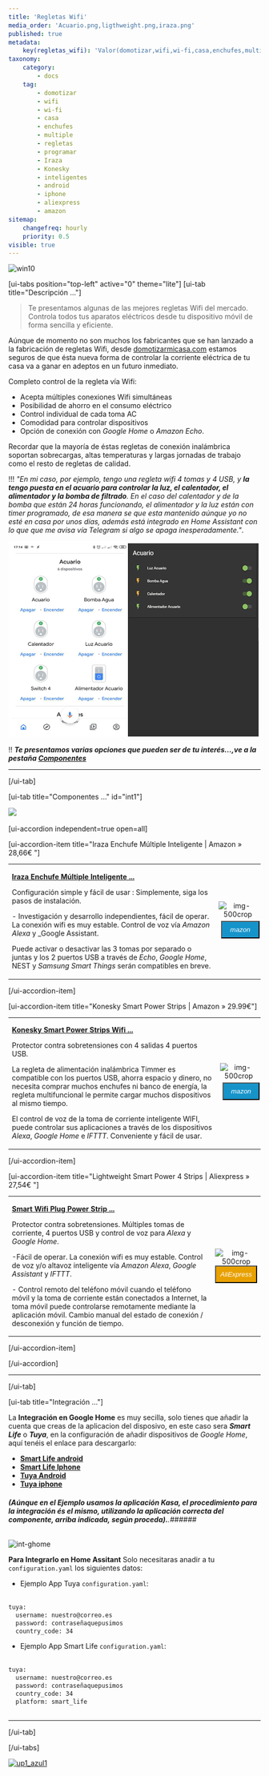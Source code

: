 ```yaml
---
title: 'Regletas Wifi'
media_order: 'Acuario.png,ligthweight.png,iraza.png'
published: true
metadata:
    key(regletas_wifi): 'Valor(domotizar,wifi,wi-fi,casa,enchufes,multiple,regletas,programar,Iraza,Konesky,inteligentes,android,iphone,aliexpress,amazon)'
taxonomy:
    category:
        - docs
    tag:
        - domotizar
        - wifi
        - wi-fi
        - casa
        - enchufes
        - multiple
        - regletas
        - programar
        - Iraza
        - Konesky
        - inteligentes
        - android
        - iphone
        - aliexpress
        - amazon
sitemap:
    changefreq: hourly
    priority: 0.5
visible: true
---
```


![win10](image://os-compat.png)

[ui-tabs position="top-left" active="0" theme="lite"]
[ui-tab title="Descripción ..."]

> Te presentamos algunas de las mejores regletas Wifi del mercado. Controla todos tus aparatos eléctricos desde tu dispositivo móvil de forma sencilla y eficiente.

Aúnque de momento no son muchos los fabricantes que se han lanzado a la fabricación de regletas Wifi, desde [domotizarmicasa.com](https://domotizarmicasa.com) estamos seguros de que ésta nueva forma de controlar la corriente eléctrica de tu casa va a ganar en adeptos en un futuro inmediato.

Completo control de la regleta vía Wifi:

+ Acepta múltiples conexiones Wifi simultáneas
+ Posibilidad de ahorro en el consumo eléctrico
+ Control individual de cada toma AC
+ Comodidad para controlar dispositivos
+ Opción de conexión con _Google Home_ o _Amazon Echo_.

Recordar que la mayoría de éstas regletas de conexión inalámbrica soportan sobrecargas, altas temperaturas y largas jornadas de trabajo como el resto de regletas de calidad.

!!! _"En mi caso, por ejemplo, tengo una regleta wifi 4 tomas y 4 USB, y **la tengo puesta en el acuario para controlar la luz, el calentador, el alimentador y la bomba de filtrado**. En el caso del calentador y de la bomba que están 24 horas funcionando, el alimentador y la luz están con timer programado, de esa manera se que esta mantenido aúnque yo no esté en casa por unos días, además está integrado en Home Assistant con lo que que me avisa vía Telegram si algo se apaga inesperadamente."_.

![](Acuario.png)

!! _**Te presentamos varias opciones que pueden ser de tu interés...,ve a la pestaña [Componentes](https://domotizarmicasa.com/enchufes-inteligentes/regletas-wifi#int1)**_

---

[/ui-tab]

[ui-tab title="Componentes ..." id="int1"]

[![](https://ae01.alicdn.com/kf/HTB1TxWvwAyWBuNjy0Fp761ssXXaa/ES_120_600.png)](http://s.click.aliexpress.com/e/bbz026SG?bz=120*600)

[ui-accordion independent=true open=all]

[ui-accordion-item title="Iraza Enchufe Múltiple Inteligente | Amazon » 28,66€ "]

|  |  |
|:------|:-----------------------:|
| <p>[**Iraza Enchufe Múltiple Inteligente ...**](https://amzn.to/2J7yf7y)</p><p>Configuración simple y fácil de usar : Simplemente, siga los<br />pasos de instalación.</p><p>- Investigación y desarrollo independientes, fácil de operar. La conexión wifi es muy estable. Control de voz vía _Amazon Alexa_ y _Google Assistant.</p><p>Puede activar o desactivar las 3 tomas por separado o juntas y los 2 puertos USB a través de _Echo_, _Google Home_, NEST y _Samsung Smart Things_ serán compatibles en breve.</p> | <div> ![img-500crop][amzn-iraza] </div> <div> <a href="https://amzn.to/2J7yf7y" alt="amazon-link" target="_blank"><button type="button" style="color:#fff;background-color:#1694CA;width:100%;height:35px;margin:5px;"><i class="fa fa-amazon fa-lg">mazon</i></button></a> </div> |

[/ui-accordion-item]

[ui-accordion-item title="Konesky Smart Power Strips | Amazon » 29.99€"]

|  |  |
|:------|:-----------------------:|
| <p>[**Konesky Smart Power Strips Wifi ...**](https://amzn.to/2Valrih)</p><p>Protector contra sobretensiones con 4 salidas 4 puertos USB.</p><p>La regleta de alimentación inalámbrica Timmer es compatible con los puertos USB, ahorra espacio y dinero, no necesita comprar muchos enchufes ni banco de energía, la regleta multifuncional le permite cargar muchos dispositivos al mismo tiempo.</p><p>El control de voz de la toma de corriente inteligente WIFI, puede controlar sus aplicaciones a través de los dispositivos  _Alexa_, _Google Home_ e _IFTTT_. Conveniente y fácil de usar.</p> | <div> ![img-500crop][amzn-Konesky] </div> <div> <a href="https://amzn.to/2Valrih" alt="amazon-link" target="_blank"><button type="button" style="color:#fff;background-color:#1694CA;width:100%;height:35px;margin:5px;"><i class="fa fa-amazon fa-lg">mazon</i></button></a> </div> |

[/ui-accordion-item]

[ui-accordion-item title="Lightweight Smart Power 4 Strips | Aliexpress » 27,54€ "]

|  |  |
|:------|:-----------------------:|
| <p>[**Smart Wifi Plug Power Strip ...**](http://s.click.aliexpress.com/e/cj0gMOCs)</p><p>Protector contra sobretensiones. Múltiples tomas de corriente, 4 puertos USB y control de voz para _Alexa_ y _Google Home_.</p><p>-Fácil de operar. La conexión wifi es muy estable. Control de voz y/o altavoz inteligente vía _Amazon Alexa_, _Google Assistant_ y _IFTTT_.</p><p>- Control remoto del teléfono móvil cuando el teléfono móvil y la toma de corriente están conectados a Internet, la toma móvil puede controlarse remotamente mediante la aplicación móvil. Cambio manual del estado de conexión / desconexión y función de tiempo.</p> | <div> ![img-500crop][amzn-Lightweight] </div> <div> <a href="http://s.click.aliexpress.com/e/cj0gMOCs" alt="AlieExpress-link" target="_blank"> <button type="button" style="color:#fff;background-color:#e8a100;width:100%;height:35px;"><i class="fa fa-shopping-cart  fa-lg"> AliExpress</i></button></a> </div> |

[/ui-accordion-item]

[/ui-accordion]

<!--- REFERENCIA A IMAGENES AL PIE DEl ARTÍCULO --->

[amzn-iraza]: user://pages/03.enchufes-Inteligentes/02.regletas-wifi/iraza.png?lightbox=1024&cropResize=530,530
[amzn-Konesky]: user://pages/03.enchufes-Inteligentes/02.regletas-wifi/Konesky.png?lightbox=1024&cropResize=750,750
[amzn-Lightweight]: user://pages/03.enchufes-Inteligentes/02.regletas-wifi/ligthweight.png?lightbox=1024&cropResize=300,300
[up1_azul1]: user://pages/01.introduccion-al-blog/01.home-assistant/integracion-telegram/up1_azul1.png
[int-ghome]: user://pages/02.interruptores/integracion_google_home.gif
---

[/ui-tab]

[ui-tab title="Integración ..."]

La **Integración en Google Home** es muy secilla, solo tienes que añadir la cuenta que creas de la aplicacion del disposivo, en este caso sera **_Smart Life_**  o  **_Tuya_**,  en la configuración de añadir dispositivos de _Google Home_, aquí tenéis el enlace para descargarlo:
 * [**Smart Life android**](http://bit.ly/2JnEUtN)
 * [**Smart Life Iphone**](https://apple.co/2DVyRsK)
 * [**Tuya Android**](http://bit.ly/2ZYql5T)
 * [**Tuya iphone**](https://apple.co/2vIrNeD)

###### **_(Aúnque en el Ejemplo usamos la aplicación Kasa, el procedimiento para la integración és el mismo, utilizando la aplicación correcta del componente, arriba indicada, según proceda)._**.###### 
![int-ghome]

**Para Integrarlo en Home Assitant**
Solo necesitaras anadir a tu `configuration.yaml` los siguientes datos:

+ Ejemplo  App Tuya `configuration.yaml`:

```text

tuya:
  username: nuestro@correo.es
  password: contraseñaquepusimos
  country_code: 34 

```
+ Ejemplo  App Smart Life `configuration.yaml`:

```text
​
tuya:
  username: nuestro@correo.es
  password: contraseñaquepusimos
  country_code: 34
  platform: smart_life
​
```
---

[/ui-tab]

[/ui-tabs]

[![up1_azul1]](# "Volver al Inicio")






